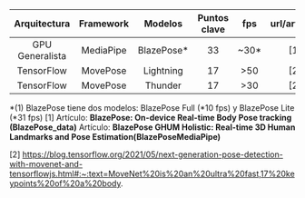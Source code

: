 | Arquitectura    | Framework | Modelos    | Puntos clave | fps   | url/artículo |
| :-------------: | :-------: | :--------: |     :---:    | :---: | :----------: |
| GPU Generalista | MediaPipe | BlazePose* |      33      | ~30*  |      [1]     |
| TensorFlow      | MovePose  | Lightning  |      17      |  >50  |      [2]     |
| TensorFlow      | MovePose  |  Thunder   |      17      |  >30  |      [2]     |


\*(1) BlazePose tiene dos modelos: BlazePose Full (\*10 fps) y BlazePose Lite (\*31 fps)
[1] Artículo: **BlazePose: On-device Real-time Body Pose tracking (BlazePose_data)**
    Artículo: **BlazePose GHUM Holistic: Real-time 3D Human Landmarks and Pose Estimation(BlazePoseMediaPipe)**
    
    
    
[2] https://blog.tensorflow.org/2021/05/next-generation-pose-detection-with-movenet-and-tensorflowjs.html#:~:text=MoveNet%20is%20an%20ultra%20fast,17%20keypoints%20of%20a%20body.
    
